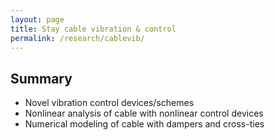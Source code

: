 ```yaml
---
layout: page
title: Stay cable vibration & control
permalink: /research/cablevib/
---
```


## Summary
- Novel vibration control devices/schemes
- Nonlinear analysis of cable with nonlinear control devices
- Numerical modeling of cable with dampers and cross-ties
